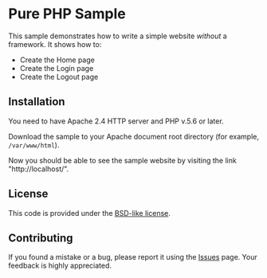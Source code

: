 Pure PHP Sample
==================================================

This sample demonstrates how to write a simple website *without* a framework. It shows how to:

 * Create the Home page
 * Create the Login page
 * Create the Logout page 
 
## Installation

You need to have Apache 2.4 HTTP server and PHP v.5.6 or later.

Download the sample to your Apache document root directory (for example, `/var/www/html`).

Now you should be able to see the sample website by visiting the link "http://localhost/". 
 
## License

This code is provided under the [BSD-like license](https://en.wikipedia.org/wiki/BSD_licenses). 

## Contributing

If you found a mistake or a bug, please report it using the [Issues](https://github.com/olegkrivtsov/using-zf3-book-samples/issues) page. 
Your feedback is highly appreciated.
